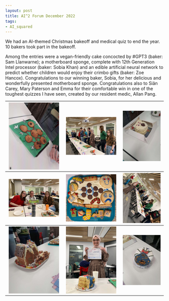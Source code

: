 ```yaml
---
layout: post
title: AI^2 Forum December 2022
tags:
- AI_squared
---
```


We had an AI-themed Christmas bakeoff and medical quiz to end the year. 10 bakers took part in the bakeoff.

Among the entries were a vegan-friendly cake concocted by #GPT3 (baker: Sam Llanwarne); a motherboard sponge, complete with 12th Generation Intel processor (baker: Sobia Khan) and an edible artificial neural network to predict whether children would enjoy their crimbo gifts (baker: Zoe Hancox).
Congratulations to our winning baker, Sobia, for her delicious and wonderfully presented motherboard sponge. Congratulations also to Siân Carey, Mary Paterson and Emma for their comfortable win in one of the toughest quizzes I have seen, created by our resident medic, Allan Pang.

<table>
  <tr>
    <th><img src="/images/AI2_Dec2022_1.jpg" style="max-width: 95%;" /></th>
    <th><img src="/images/AI2_Dec2022_2.jpg" style="max-width: 95%;" /></th>
    <th><img src="/images/AI2_Dec2022_3.jpg" style="max-width: 95%;" /></th>
  </tr>
  <tr>
    <th><img src="/images/AI2_Dec2022_4.jpg" style="max-width: 95%;" /></th>
    <th><img src="/images/AI2_Dec2022_5.jpg" style="max-width: 95%;" /></th>
    <th><img src="/images/AI2_Dec2022_6.jpg" style="max-width: 95%;" /></th>
  </tr>
  <tr>
    <th><img src="/images/AI2_Dec2022_7.jpg" style="max-width: 95%;" /></th>
    <th><img src="/images/AI2_Dec2022_8.jpg" style="max-width: 95%;" /></th>
    <th><img src="/images/AI2_Dec2022_9.jpg" style="max-width: 95%;" /></th>
  </tr>
</table>
